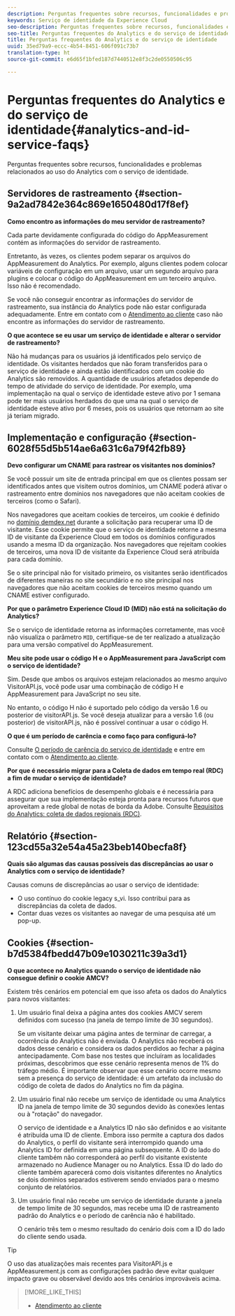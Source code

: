 ```yaml
---
description: Perguntas frequentes sobre recursos, funcionalidades e problemas relacionados ao uso do Analytics com o serviço de identidade da Experience Cloud.
keywords: Serviço de identidade da Experience Cloud
seo-description: Perguntas frequentes sobre recursos, funcionalidades e problemas relacionados ao uso do Analytics com o serviço de identidade.
seo-title: Perguntas frequentes do Analytics e do serviço de identidade
title: Perguntas frequentes do Analytics e do serviço de identidade
uuid: 35ed79a9-eccc-4b54-8451-606f091c73b7
translation-type: ht
source-git-commit: e6d65f1bfed187d7440512e8f3c2de0550506c95

---
```



# Perguntas frequentes do Analytics e do serviço de identidade{#analytics-and-id-service-faqs}

Perguntas frequentes sobre recursos, funcionalidades e problemas relacionados ao uso do Analytics com o serviço de identidade.

## Servidores de rastreamento {#section-9a2ad7842e364c869e1650480d17f8ef}

**Como encontro as informações do meu servidor de rastreamento?**

Cada parte devidamente configurada do código do AppMeasurement contém as informações do servidor de rastreamento.

Entretanto, às vezes, os clientes podem separar os arquivos do AppMeasurement do Analytics. Por exemplo, alguns clientes podem colocar variáveis de configuração em um arquivo, usar um segundo arquivo para plugins e colocar o código do AppMeasurement em um terceiro arquivo. Isso não é recomendado.

Se você não conseguir encontrar as informações do servidor de rastreamento, sua instância do Analytics pode não estar configurada adequadamente. Entre em contato com o [Atendimento ao cliente](https://helpx.adobe.com/br/marketing-cloud/contact-support.html) caso não encontre as informações do servidor de rastreamento.

**O que acontece se eu usar um serviço de identidade e alterar o servidor de rastreamento?**

Não há mudanças para os usuários já identificados pelo serviço de identidade. Os visitantes herdados que não foram transferidos para o serviço de identidade e ainda estão identificados com um cookie do Analytics são removidos. A quantidade de usuários afetados depende do tempo de atividade do serviço de identidade. Por exemplo, uma implementação na qual o serviço de identidade esteve ativo por 1 semana pode ter mais usuários herdados do que uma na qual o serviço de identidade esteve ativo por 6 meses, pois os usuários que retornam ao site já teriam migrado.

## Implementação e configuração {#section-6028f55d5b514ae6a631c6a79f42fb89}

**Devo configurar um CNAME para rastrear os visitantes nos domínios?**

Se você possuir um site de entrada principal em que os clientes possam ser identificados antes que visitem outros domínios, um CNAME poderá ativar o rastreamento entre domínios nos navegadores que não aceitam cookies de terceiros (como o Safari).

Nos navegadores que aceitam cookies de terceiros, um cookie é definido no [domínio demdex.net](https://marketing.adobe.com/resources/help/en_US/aam/demdex-calls.html) durante a solicitação para recuperar uma ID de visitante. Esse cookie permite que o serviço de identidade retorne a mesma ID de visitante da Experience Cloud em todos os domínios configurados usando a mesma ID da organização. Nos navegadores que rejeitam cookies de terceiros, uma nova ID de visitante da Experience Cloud será atribuída para cada domínio.

Se o site principal não for visitado primeiro, os visitantes serão identificados de diferentes maneiras no site secundário e no site principal nos navegadores que não aceitam cookies de terceiros mesmo quando um CNAME estiver configurado.

**Por que o parâmetro Experience Cloud ID (MID) não está na solicitação do Analytics?**

Se o serviço de identidade retorna as informações corretamente, mas você não visualiza o parâmetro `MID`, certifique-se de ter realizado a atualização para uma versão compatível do AppMeasurement.

**Meu site pode usar o código H e o AppMeasurement para JavaScript com o serviço de identidade?**

Sim. Desde que ambos os arquivos estejam relacionados ao mesmo arquivo VisitorAPI.js, você pode usar uma combinação de código H e AppMeasurement para JavaScript no seu site.

No entanto, o código H não é suportado pelo código da versão 1.6 ou posterior de visitorAPI.js. Se você deseja atualizar para a versão 1.6 (ou posterior) de visitorAPI.js, não é possível continuar a usar o código H.

**O que é um período de carência e como faço para configurá-lo?**

Consulte [O período de carência do serviço de identidade](../reference/analytics-reference/grace-period.md) e entre em contato com o [Atendimento ao cliente](https://helpx.adobe.com/br/marketing-cloud/contact-support.html).

**Por que é necessário migrar para a Coleta de dados em tempo real (RDC) a fim de mudar o serviço de identidade?**

A RDC adiciona benefícios de desempenho globais e é necessária para assegurar que sua implementação esteja pronta para recursos futuros que aproveitam a rede global de notas de borda da Adobe. Consulte [Requisitos do Analytics: coleta de dados regionais (RDC)](../reference/requirements.md#section-7d04bb013bc84a25bae3b148bc0ca25f).

## Relatório {#section-123cd55a32e54a45a23beb140becfa8f}

**Quais são algumas das causas possíveis das discrepâncias ao usar o Analytics com o serviço de identidade?**

Causas comuns de discrepâncias ao usar o serviço de identidade:

* O uso contínuo do cookie legacy s_vi. Isso contribui para as discrepâncias da coleta de dados.
* Contar duas vezes os visitantes ao navegar de uma pesquisa até um pop-up.

## Cookies {#section-b7d5384fbedd47b09e1030211c39a3d1}

**O que acontece no Analytics quando o serviço de identidade não consegue definir o cookie AMCV?**

Existem três cenários em potencial em que isso afeta os dados do Analytics para novos visitantes:

1. Um usuário final deixa a página antes dos cookies AMCV serem definidos com sucesso (na janela de tempo limite de 30 segundos).

   Se um visitante deixar uma página antes de terminar de carregar, a ocorrência do Analytics não é enviada. O Analytics não receberá os dados desse cenário e considera os dados perdidos ao fechar a página antecipadamente. Com base nos testes que incluíram as localidades próximas, descobrimos que esse cenário representa menos de 1% do tráfego médio. É importante observar que esse cenário ocorre mesmo sem a presença do serviço de identidade: é um artefato da inclusão do código de coleta de dados do Analytics no fim da página.

1. Um usuário final não recebe um serviço de identidade ou uma Analytics ID na janela de tempo limite de 30 segundos devido às conexões lentas ou à "rotação" do navegador.

   O serviço de identidade e a Analytics ID não são definidos e ao visitante é atribuída uma ID de cliente. Embora isso permite a captura dos dados do Analytics, o perfil do visitante será interrompido quando uma Analytics ID for definida em uma página subsequente. A ID do lado do cliente também não corresponderá ao perfil do visitante existente armazenado no Audience Manager ou no Analytics. Essa ID do lado do cliente também aparecerá como dois visitantes diferentes no Analytics se dois domínios separados estiverem sendo enviados para o mesmo conjunto de relatórios.

1. Um usuário final não recebe um serviço de identidade durante a janela de tempo limite de 30 segundos, mas recebe uma ID de rastreamento padrão do Analytics e o período de carência não é habilitado.

   O cenário três tem o mesmo resultado do cenário dois com a ID do lado do cliente sendo usada.

>[!TIP]
>
>O uso das atualizações mais recentes para VisitorAPI.js e AppMeasurement.js com as configurações padrão deve evitar qualquer impacto grave ou observável devido aos três cenários improváveis acima.

>[!MORE_LIKE_THIS]
>
>* [Atendimento ao cliente](https://helpx.adobe.com/br/marketing-cloud/contact-support.html)

